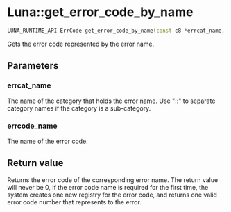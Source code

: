 # Luna::get_error_code_by_name

```c++
LUNA_RUNTIME_API ErrCode get_error_code_by_name(const c8 *errcat_name, const c8 *errcode_name)
```

Gets the error code represented by the error name. 



## Parameters
### errcat_name
The name of the category that holds the error name. Use "::" to separate category names if the category is a sub-category. 

### errcode_name
The name of the error code. 

## Return value
Returns the error code of the corresponding error name. The return value will never be 0, if the error code name is required for the first time, the system creates one new registry for the error code, and returns one valid error code number that represents to the error. 

